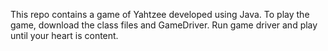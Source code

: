 This repo contains a game of Yahtzee developed using Java. To play the game, download the class files and GameDriver. Run game driver and play until your heart is content.
